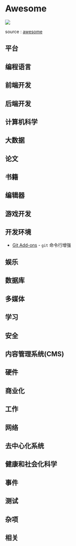 # Awesome

![](https://file.wulicode.com/note/2023/05-06/13-41-57078.png)

source : [awesome](https://github.com/sindresorhus/awesome)

## 平台

## 编程语言

## 前端开发

## 后端开发

## 计算机科学

## 大数据

## 论文

## 书籍

## 编辑器

## 游戏开发

## 开发环境

- [Git Add-ons](./development-environment/git-addons.md) - `git` 命令行增强

## 娱乐

## 数据库

## 多媒体

## 学习

## 安全

## 内容管理系统(CMS)

## 硬件

## 商业化

## 工作

## 网络

## 去中心化系统

## 健康和社会化科学

## 事件

## 测试

## 杂项

## 相关
